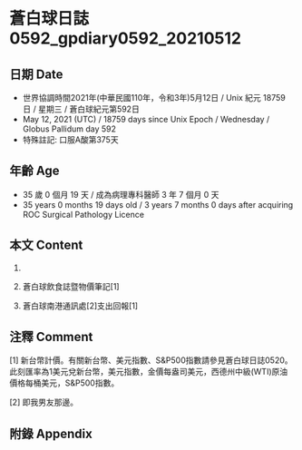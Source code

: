 [_metadata_:encoding]: - "utf-8"
[_metadata_:language]: - "zh-Hant-TW"
[_metadata_:fileformat]: - "markdown"
[_metadata_:MIME_type]: - "text/plain"
[_metadata_:markdown_version]: - "commonmark version 0.29"
[_metadata_:markdown_spec]: - "https://spec.commonmark.org/0.29/"

# 蒼白球日誌0592_gpdiary0592_20210512 #

## 日期 Date ##

* 世界協調時間2021年(中華民國110年，令和3年)5月12日 / Unix 紀元 18759 日 / 星期三 / 蒼白球紀元第592日
* May 12, 2021 (UTC) / 18759 days since Unix Epoch / Wednesday / Globus Pallidum day 592
* 特殊註記: 口服A酸第375天

## 年齡 Age ##

* 35 歲 0 個月 19 天 / 成為病理專科醫師 3 年 7 個月 0 天
* 35 years 0 months 19 days old / 3 years 7 months 0 days after acquiring ROC Surgical Pathology Licence

## 本文 Content ##

1. 

    
2. 蒼白球飲食誌暨物價筆記[1]

    
3. 蒼白球南港通訊處[2]支出回報[1]

    

## 注釋 Comment ##

[1] 新台幣計價。有關新台幣、美元指數、S&P500指數請參見蒼白球日誌0520。此刻匯率為1美元兌新台幣，美元指數，金價每盎司美元，西德州中級(WTI)原油價格每桶美元，S&P500指數。


[2] 即我男友那邊。



## 附錄 Appendix ##

